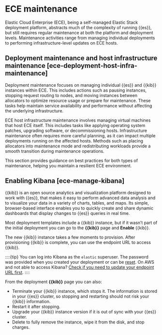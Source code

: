 # ECE maintenance

Elastic Cloud Enterprise (ECE), being a self-managed Elastic Stack deployment platform, abstracts much of the complexity of running {{es}}, but still requires regular maintenance at both the platform and deployment levels. Maintenance activities range from managing individual deployments to performing infrastructure-level updates on ECE hosts.

## Deployment maintenance and host infrastructure maintenance [ece-deployment-host-infra-maintenance]

Deployment maintenance focuses on managing individual {{es}} and {{kib}} instances within ECE. This includes actions such as pausing instances, stopping request routing to nodes, and moving instances between allocators to optimize resource usage or prepare for maintenance. These tasks help maintain service availability and performance without affecting the underlying infrastructure.

ECE host infrastructure maintenance involves managing virtual machines that host ECE itself. This includes tasks like applying operating system patches, upgrading software, or decommissioning hosts. Infrastructure maintenance often requires more careful planning, as it can impact multiple deployments running on the affected hosts. Methods such as placing allocators into maintenance mode and redistributing workloads provide a smooth transition during maintenance operations.

This section provides guidance on best practices for both types of maintenance, helping you maintain a resilient ECE environment.

## Enabling Kibana [ece-manage-kibana]

{{kib}} is an open source analytics and visualization platform designed to work with {{es}}, that makes it easy to perform advanced data analysis and to visualize your data in a variety of charts, tables, and maps. Its simple, browser-based interface enables you to quickly create and share dynamic dashboards that display changes to {{es}} queries in real time.

Most deployment templates include a {{kib}} instance, but if it wasn’t part of the initial deployment you can go to the **{{kib}}** page and **Enable** {{kib}}.

The new {{kib}} instance takes a few moments to provision. After provisioning {{kib}} is complete, you can use the endpoint URL to access {{kib}}.

::::{tip}
You can log into Kibana as the `elastic` superuser. The password was provided when you created your deployment or can be [reset](../users-roles/cluster-or-deployment-auth/built-in-users.md). On AWS and not able to access Kibana? [Check if you need to update your endpoint URL first](../../troubleshoot/deployments/cloud-enterprise/common-issues.md#ece-aws-private-ip).
::::

From the deployment **{{kib}}** page you can also:

* Terminate your {{kib}} instance, which stops it. The information is stored in your {{es}} cluster, so stopping and restarting should not risk your {{kib}} information.
* Restart it after stopping.
* Upgrade your {{kib}} instance version if it is out of sync with your {{es}} cluster.
* Delete to fully remove the instance, wipe it from the disk, and stop charges.
